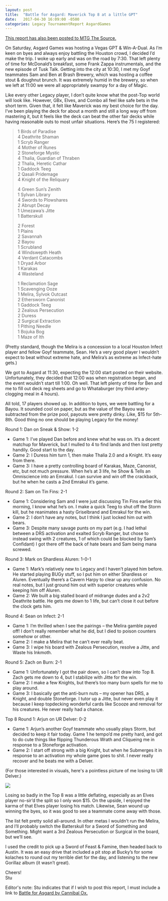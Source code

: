 ```yaml
---
layout: post
title:  "Battle for Asgard: Maverick Top 8 at a little GPT"
date:   2017-04-30 16:09:00 -0500
categories: Legacy TournamentReport AsgardGames
---
```

[This report has also been posted to MTG The Source.](http://www.mtgthesource.com/forums/showthread.php?31631-Battle-for-Asgard-Maverick-Top-8-at-a-little-GPT&p=1005189#post1005189)

On Saturday, Asgard Games was hosting a Vegas GPT & Win-A-Dual. As I’m keen on byes and always enjoy battling the Houston crowd, I decided I’d make the trip. I woke up early and was on the road by 7:30. That left plenty of time for McDonald’s breakfast, some Frank Zappa instrumentals, and the new episode of Tusk Talk. Getting into the city at 10:30, I met my Goyf teammates Sam and Ben at Brash Brewery, which was hosting a coffee stout & doughnut brunch. It was extremely humid in the brewery, so when we left at 11:00 we were all appropriately swampy for a day of Magic. 

Like every other Legacy player, I don’t quite know what the post-Top world will look like. However, GBx, Elves, and Combo all feel like safe bets in the short term. Given that, it felt like Maverick was my best choice for the day. I’ve been playing the deck for about a month and still a long way off from mastering it, but it feels like the deck can beat the other fair decks while having reasonable outs to most unfair situations. Here’s the 75 I registered: 

>1 Birds of Paradise  
>4 Deathrite Shaman  
>1 Scryb Ranger  
>4 Mother of Runes  
>2 Stoneforge Mystic  
>4 Thalia, Guardian of Thraben  
>2 Thalia, Heretic Cathar  
>1 Gaddock Teeg  
>2 Qasali Pridemage  
>4 Knight of the Reliquary  
>  
>4 Green Sun’s Zenith  
>1 Sylvan Library  
>4 Swords to Plowshares  
>2 Abrupt Decay  
>1 Umezawa’s Jitte  
>1 Batterskull  
>  
>2 Forest  
>1 Plains  
>2 Savannah  
>2 Bayou  
>1 Scrubland  
>4 Windswepth Heath  
>4 Verdant Catacombs  
>1 Dryad Arbor  
>1 Karakas  
>4 Wasteland  
>  
>1 Reclamation Sage  
>1 Scavenging Ooze  
>1 Melira, Sylvok Outcast  
>2 Ethersworn Canonist  
>1 Gaddock Teeg  
>2 Zealous Persecution  
>2 Duress  
>2 Surgical Extraction  
>1 Pithing Needle  
>1 Bojuka Bog  
>1 Maze of Ith  

(Pretty standard, though the Melira is a concession to a local Houston Infect player and fellow Goyf teammate, Sean. He’s a very good player I wouldn’t expect to beat without extreme hate, and Melira’s as extreme as Infect-hate gets.)

We got to Asgard at 11:30, expecting the 12:00 start posted on their website. Unfortunately, they decided that 12:00 was when registration began, and the event wouldn’t start till 1:00. Oh well. That left plenty of time for Ben and me to fill out deck reg sheets and go to Whataburger (my third artery-clogging meal in 4 hours).

All told, 17 players showed up. In addition to byes, we were battling for a Bayou. It sounded cool on paper, but as the value of the Bayou was subtracted from the prize pool, payouts were pretty dinky. Like, $15 for 5th-8th. Good thing no one should be playing Legacy for the money!

Round 1: Dan on Sneak & Show: 1-2
- Game 1: I’ve played Dan before and knew what he was on. It’s a decent matchup for Maverick, but I mulled to 4 to find lands and then lost pretty handily. Good start to the day.
-	Game 2: I Duress him turn 1, then make Thalia 2.0 and a Knight. It’s easy from there.
-	Game 3: I have a pretty controlling board of Karakas, Maze, Canonist, etc, but not much pressure. When he’s at 3 life, he Show & Tells an Omniscience into an Emrakul. I can survive and win off the crackback, but he when he casts a 2nd Emrakul it’s game.

Round 2: Sam on Tin Fins: 2-1
-	Game 1: Considering Sam and I were just discussing Tin Fins earlier this morning, I know what he’s on. I make a quick Teeg to shut off the Storm kill, but he reanimates a hasty Griselbrand and Emrakul for the win.
-	Game 2: I don’t have any notes, but I think I just locked him out with bears.
-	Game 3: Despite many savage punts on my part (e.g. I had lethal between a DRS activation and exalted Scryb Ranger, but chose to instead swing with 2 creatures, 1 of which could be blocked by Sam’s Confidant) I got there off the back of hate bears and Sam being mana screwed.

Round 3: Mark on Shardless Aluren: 1-0-1
-	Game 1: Mark’s relatively new to Legacy and I haven’t played him before. He started playing BUGy stuff, so I put him on either Shardless or Aluren. Eventually there’s a Cavern Harpy to clear up any confusion. No real notes, but I just ground him out with superior creatures while keeping him off Aluren.
-	Game 2: We built a big stalled board of midrange dudes and a 2v2 Deathrite battle. He gets me down to 1 life, but can’t close it out before the clock gets him.

Round 4: Sean on Infect: 2-1
-	Game 1: I’m thrilled when I see the pairings – the Melira gamble payed off! I don’t really remember what he did, but I died to poison counters somehow or other.
-	Game 2: I make a Melira that he can’t ever really beat.
-	Game 3: I wipe his board with Zealous Persecution, resolve a Jitte, and Waste his Inkmoth. 

Round 5: Zach on Burn: 2-1
-	Game 1: Unfortunately I got the pair down, so I can’t draw into Top 8. Zach gets me down to 4, but I stabilize with Jitte for the win.
-	Game 2: I make a few Knights, but there’s too many burn spells for me to play around.
-	Game 3: I basically get the anti-burn nuts – my opener has DRS, a Knight, and double Stoneforge. I tutor up a Jitte, but never even play it because I keep topdecking wonderful cards like Scooze and removal for his creatures. He never really had a chance.

Top 8 Round 1: Arjun on UR Delver: 0-2
-	Game 1: Arjun’s another Goyf teammate who usually plays Storm, but decided to keep it fair today. Game 1 he tempo’d me pretty hard, and got to do cute things like flipping Thunderous Wrath and Cliqueing me in response to a Stoneforge activation.
-	Game 2: I start off strong with a big Knight, but when he Submerges it in response to an activation my whole game goes to shit. I never really recover and he beats me with a Delver.

(For those interested in visuals, here's a pointless picture of me losing to UR Delver.)

![](http://i1030.photobucket.com/albums/y362/stuartziarnik/IMG_3702_zpsitd4terl.jpg)

Losing so badly in the Top 8 was a little deflating, especially as an Elves player no-sir’d the split so I only won $15. On the upside, I enjoyed the karma of that Elves player losing his match. Likewise, Sean wound up winning the byes, so it was good to see a teammate come away with those. 

The list felt pretty solid all-around. In other metas I wouldn’t run the Melira, and I’ll probably switch the Batterskull for a Sword of Something and Something. Might want a 3rd Zealous Persecution or Surgical in the board, but we’ll see. 

I used the credit to pick up a Sword of Feast & Famine, then headed back to Austin. It was an easy drive that included a pit stop at Bucky’s for some kolaches to round out my terrible diet for the day, and listening to the new Gorillaz album (it wasn’t great). 

Cheers!  
Stu

Editor's note: Stu indicates that if I wish to post this report, I must include a link to [Battle for Asgard by Cannibal Ox.](https://www.youtube.com/watch?v=S-zoccgHSyk)
